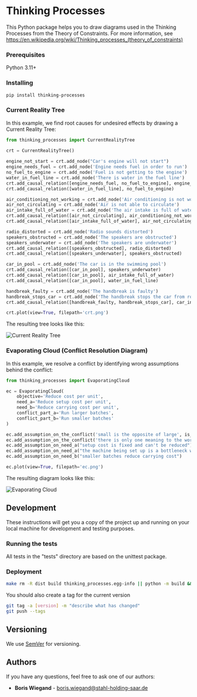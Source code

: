 # Thinking Processes

This Python package helps you to draw diagrams used in the Thinking Processes from the Theory of Constraints. 
For more information, see https://en.wikipedia.org/wiki/Thinking_processes_(theory_of_constraints) 

### Prerequisites

Python 3.11+

### Installing

```bash
pip install thinking-processes
```

### Current Reality Tree

In this example, we find root causes for undesired effects by drawing a Current Reality Tree:

```python
from thinking_processes import CurrentRealityTree

crt = CurrentRealityTree()
        
engine_not_start = crt.add_node("Car's engine will not start")
engine_needs_fuel = crt.add_node('Engine needs fuel in order to run')
no_fuel_to_engine = crt.add_node('Fuel is not getting to the engine')
water_in_fuel_line = crt.add_node('There is water in the fuel line')
crt.add_causal_relation([engine_needs_fuel, no_fuel_to_engine], engine_not_start)
crt.add_causal_relation([water_in_fuel_line], no_fuel_to_engine)

air_conditioning_not_working = crt.add_node('Air conditioning is not working')
air_not_circulating = crt.add_node('Air is not able to circulate')
air_intake_full_of_water = crt.add_node('The air intake is full of water')
crt.add_causal_relation([air_not_circulating], air_conditioning_not_working)
crt.add_causal_relation([air_intake_full_of_water], air_not_circulating)

radio_distorted = crt.add_node('Radio sounds distorted')
speakers_obstructed = crt.add_node('The speakers are obstructed')
speakers_underwater = crt.add_node('The speakers are underwater')
crt.add_causal_relation([speakers_obstructed], radio_distorted)
crt.add_causal_relation([speakers_underwater], speakers_obstructed)

car_in_pool = crt.add_node('The car is in the swimming pool')
crt.add_causal_relation([car_in_pool], speakers_underwater)
crt.add_causal_relation([car_in_pool], air_intake_full_of_water)
crt.add_causal_relation([car_in_pool], water_in_fuel_line)

handbreak_faulty = crt.add_node('The handbreak is faulty')
handbreak_stops_car = crt.add_node('The handbreak stops the car from rolling into the swimming pool')
crt.add_causal_relation([handbreak_faulty, handbreak_stops_car], car_in_pool)

crt.plot(view=True, filepath='crt.png')
```

The resulting tree looks like this:

![Current Reality Tree](crt.png)

### Evaporating Cloud (Conflict Resolution Diagram)

In this example, we resolve a conflict by identifying wrong assumptions behind the conflict:

```python
from thinking_processes import EvaporatingCloud

ec = EvaporatingCloud(
    objective='Reduce cost per unit',
    need_a='Reduce setup cost per unit',
    need_b='Reduce carrying cost per unit',
    conflict_part_a='Run larger batches',
    conflict_part_b='Run smaller batches'
)

ec.add_assumption_on_the_conflict('small is the opposite of large', is_true=True)
ec.add_assumption_on_the_conflict('there is only one meaning to the word "batch"', is_true=False)
ec.add_assumption_on_need_a("setup cost is fixed and can't be reduced")
ec.add_assumption_on_need_a("the machine being set up is a bottleneck with no spare capacity")
ec.add_assumption_on_need_b("smaller batches reduce carrying cost")

ec.plot(view=True, filepath='ec.png')
```

The resulting diagram looks like this:

![Evaporating Cloud](ec.png)

## Development

These instructions will get you a copy of the project up and running on your local machine for development and testing purposes.

### Running the tests

All tests in the "tests" directory are based on the unittest package.

### Deployment

```bash
make rm -R dist build thinking_processes.egg-info || python -m build && twine upload --skip-existing --verbose dist/*
```

You should also create a tag for the current version

```bash
git tag -a [version] -m "describe what has changed"
git push --tags
```

## Versioning

We use [SemVer](http://semver.org/) for versioning.

## Authors

If you have any questions, feel free to ask one of our authors:

* **Boris Wiegand** - boris.wiegand@stahl-holding-saar.de